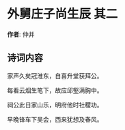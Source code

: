 # 外舅庄子尚生辰  其二

**作者**: 仲并

## 诗词内容

家声久矣冠淮东，自喜升堂获拜公。

每看云烟生笔下，故应邱壑满胸中。

祠公此日家山乐，明府他时社稷功。

早晚锋车下吴会，西来犹想及春风。

